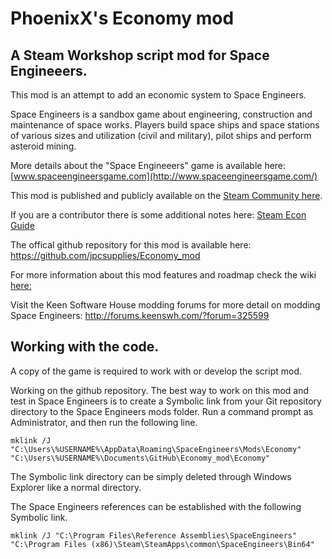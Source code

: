 PhoenixX's Economy mod
======================
A Steam Workshop script mod for Space Engineeers.
----------------------
This mod is an attempt to add an economic system to Space Engineers.

Space Engineers is a sandbox game about engineering, construction and maintenance 
of space works. Players build space ships and space stations of various sizes and 
utilization (civil and military), pilot ships and perform asteroid mining.

More details about the "Space Engineeers" game is available here:
[www.spaceengineersgame.com](http://www.spaceengineersgame.com/)


This mod is published and publicly available on the [Steam Community here](
http://steamcommunity.com/sharedfiles/filedetails/?id=504209260).

If you are a contributor there is some additional notes here:
[Steam Econ Guide](http://steamcommunity.com/sharedfiles/filedetails/?id=481264606&preview=true)

The offical github repository for this mod is available here:
https://github.com/jpcsupplies/Economy_mod


For more information about this mod features and roadmap check the wiki [here:](
https://github.com/jpcsupplies/Economy_mod/wiki)

Visit the Keen Software House modding forums for more detail on modding Space Engineers:
http://forums.keenswh.com/?forum=325599


Working with the code.
---------------------
A copy of the game is required to work with or develop the script mod.

Working on the github repository.
The best way to work on this mod and test in Space Engineers is to create a Symbolic 
link from your Git repository directory to the Space Engineers mods folder.
Run a command prompt as Administrator, and then run the following line.

```
mklink /J "C:\Users\%USERNAME%\AppData\Roaming\SpaceEngineers\Mods\Economy" "C:\Users\%USERNAME%\Documents\GitHub\Economy_mod\Economy"
```

The Symbolic link directory can be simply deleted through Windows Explorer like a normal directory.

The Space Engineers references can be established with the following Symbolic link.
```
mklink /J "C:\Program Files\Reference Assemblies\SpaceEngineers" "C:\Program Files (x86)\Steam\SteamApps\common\SpaceEngineers\Bin64"
```
